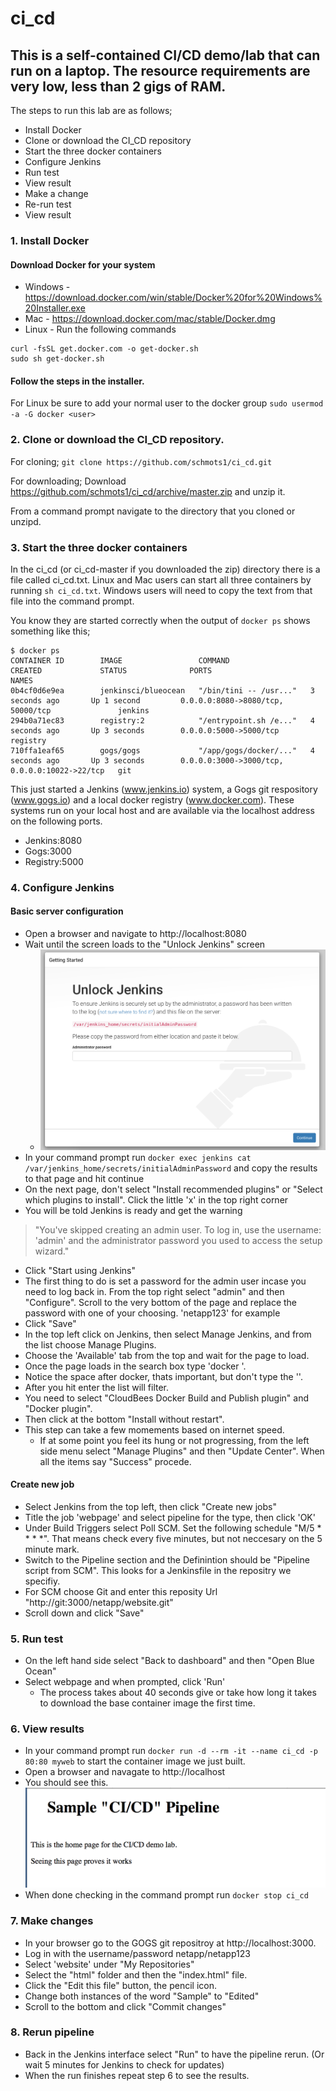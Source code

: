 # ci_cd
## This is a self-contained CI/CD demo/lab that can run on a laptop.  The resource requirements are very low, less than 2 gigs of RAM.
The steps to run this lab are as follows;
- Install Docker
- Clone or download the CI_CD repository
- Start the three docker containers
- Configure Jenkins
- Run test
- View result
- Make a change
- Re-run test
- View result
### 1. Install Docker
#### Download Docker for your system
 - Windows - https://download.docker.com/win/stable/Docker%20for%20Windows%20Installer.exe
 - Mac - https://download.docker.com/mac/stable/Docker.dmg
 - Linux - Run the following commands
 ```
 curl -fsSL get.docker.com -o get-docker.sh 
 sudo sh get-docker.sh
 ```
 #### Follow the steps in the installer.
 For Linux be sure to add your normal user to the docker group `sudo usermod -a -G docker <user>`
 ### 2. Clone or download the CI_CD repository.
 For cloning;
 `git clone https://github.com/schmots1/ci_cd.git`
 
 For downloading;
 Download https://github.com/schmots1/ci_cd/archive/master.zip and unzip it.
 
 From a command prompt navigate to the directory that you cloned or unzipd.
 ### 3. Start the three docker containers
 In the ci_cd (or ci_cd-master if you downloaded the zip) directory there is a file called ci_cd.txt.  Linux and Mac users can start all three containers by running `sh ci_cd.txt`.  Windows users will need to copy the text from that file into the command prompt.
 
 You know they are started correctly when the output of `docker ps` shows something like this;
 ```
 $ docker ps
CONTAINER ID        IMAGE                 COMMAND                  CREATED             STATUS              PORTS                                           NAMES
0b4cf0d6e9ea        jenkinsci/blueocean   "/bin/tini -- /usr..."   3 seconds ago       Up 1 second         0.0.0.0:8080->8080/tcp, 50000/tcp               jenkins
294b0a71ec83        registry:2            "/entrypoint.sh /e..."   4 seconds ago       Up 3 seconds        0.0.0.0:5000->5000/tcp                          registry
710ffa1eaf65        gogs/gogs             "/app/gogs/docker/..."   4 seconds ago       Up 3 seconds        0.0.0.0:3000->3000/tcp, 0.0.0.0:10022->22/tcp   git
```
This just started a Jenkins (www.jenkins.io) system, a Gogs git respository (www.gogs.io) and a local docker registry (www.docker.com).  These systems run on your local host and are available via the localhost address on the following ports.
- Jenkins:8080
- Gogs:3000
- Registry:5000
### 4. Configure Jenkins
#### Basic server configuration
- Open a browser and navigate to http://localhost:8080
- Wait until the screen loads to the "Unlock Jenkins" screen
  - ![Image1](images/image1.png?raw=true "Image1")
- In your command prompt run `docker exec jenkins cat /var/jenkins_home/secrets/initialAdminPassword` and copy the results to that page and hit continue
- On the next page, don't select "Install recommended plugins" or "Select which plugins to install".  Click the little 'x' in the top right corner
- You will be told Jenkins is ready and get the warning 
> "You've skipped creating an admin user. To log in, use the username: 'admin' and the administrator password you used to access the setup wizard."
- Click "Start using Jenkins"
- The first thing to do is set a password for the admin user incase you need to log back in.  From the top right select "admin" and then "Configure". Scroll to the very bottom of the page and replace the password with one of your choosing.  'netapp123' for example
- Click "Save"
- In the top left click on Jenkins, then select Manage Jenkins, and from the list choose Manage Plugins.  
- Choose the 'Available' tab from the top and wait for the page to load.  
- Once the page loads in the search box type 'docker '.  
- Notice the space after docker, thats important, but don't type the ''.  
- After you hit enter the list will filter.  
- You need to select "CloudBees Docker Build and Publish plugin" and "Docker plugin".  
- Then click at the bottom "Install without restart".  
- This step can take a few momements based on internet speed.  
  - If at some point you feel its hung or not progressing, from the left side menu select "Manage Plugins" and then "Update Center".  When all the items say "Success" procede.
#### Create new job
- Select Jenkins from the top left, then click "Create new jobs"
- Title the job 'webpage' and select pipeline for the type, then click 'OK'
- Under Build Triggers select Poll SCM.  Set the following schedule "M/5 \* \* \* \*".  That means check every five minutes, but not neccesary on the 5 minute mark.  
- Switch to the Pipeline section and the Definintion should be "Pipeline script from SCM".  This looks for a Jenkinsfile in the repositry we specifiy.
- For SCM choose Git and enter this reposity Url "http://git:3000/netapp/website.git"
- Scroll down and click "Save"
### 5. Run test
- On the left hand side select "Back to dashboard" and then "Open Blue Ocean"
- Select webpage and when prompted, click 'Run'
  - The process takes about 40 seconds give or take how long it takes to download the base container image the first time.
### 6. View results
- In your command prompt run `docker run -d --rm -it --name ci_cd -p 80:80 myweb` to start the container image we just built.
- Open a browser and navagate to http://localhost
- You should see this.
![Image2](images/image2.png?raw=true "Image2")
- When done checking in the command prompt run `docker stop ci_cd`
### 7. Make changes
- In your browser go to the GOGS git repositroy at http://localhost:3000.
- Log in with the username/password netapp/netapp123
- Select 'website' under "My Repositories"
- Select the "html" folder and then the "index.html" file.
- Click the "Edit this file" button, the pencil icon.
- Change both instances of the word "Sample" to "Edited"
- Scroll to the bottom and click "Commit changes"
### 8. Rerun pipeline
- Back in the Jenkins interface select "Run" to have the pipeline rerun. (Or wait 5 minutes for Jenkins to check for updates)
- When the run finishes repeat step 6 to see the results.

